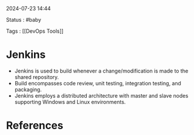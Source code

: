 
2024-07-23 14:44

Status : #baby 

Tags : [[DevOps Tools]]

# Jenkins

- Jenkins is used to build whenever a change/modification is made to the shared repository.
- Build encompasses code review, unit testing, integration testing, and packaging.
- Jenkins employs a distributed architecture with master and slave nodes supporting Windows and Linux environments.

# References